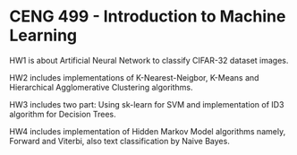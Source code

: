# CENG 499 - Introduction to Machine Learning

HW1 is about Artificial Neural Network to classify CIFAR-32 dataset images.

HW2 includes implementations of K-Nearest-Neigbor, K-Means and Hierarchical Agglomerative Clustering algorithms.

HW3 includes two part: Using sk-learn for SVM and implementation of ID3 algorithm for Decision Trees.

HW4 includes implementation of Hidden Markov Model algorithms namely, Forward and Viterbi,  also text classification by Naive Bayes.
